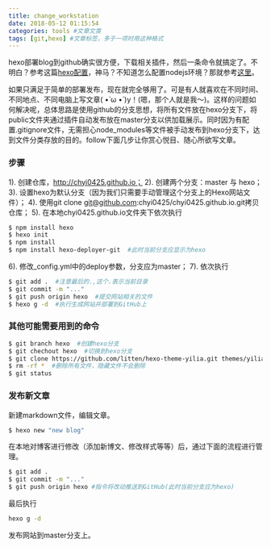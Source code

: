 ```yaml
---
title: change_workstation
date: 2018-05-12 01:15:54
categories: tools #文章文类
tags: [git,hexo] #文章标签，多于一项时用这种格式
---
```

hexo部署blog到github确实很方便，下载相关插件，然后一条命令就搞定了。不明白？参考这篇[hexo配置](http://chyi0425.github.io/2018/05/11/hello-world/)，神马？不知道怎么配置nodejs环境？那就参考[这里](http://jingyan.baidu.com/article/9113f81b01c4e72b3214c7d3.html)。

如果只满足于简单的部署发布，现在就完全够用了。可是有人就喜欢在不同时间、不同地点、不同电脑上写文章( •̀ ω •́ )y！(嗯，那个人就是我～)。这样的问题如何解决呢，总体思路是使用github的分支思想，将所有文件放在hexo分支下，将public文件夹通过插件自动发布放在master分支以供加载展示。同时因为有配置.gitignore文件，无需担心node_modules等文件被手动发布到hexo分支下，达到文件分类存放的目的。follow下面几步让你赏心悦目、随心所欲写文章。
<!-- more -->

### 步骤

1). 创建仓库，http://chyi0425.github.io；
2). 创建两个分支：master 与 hexo；
3). 设置hexo为默认分支（因为我们只需要手动管理这个分支上的Hexo网站文件）；
4). 使用git clone git@github.com:chyi0425/chyi0425.github.io.git拷贝仓库；
5). 在本地chyi0425.github.io文件夹下依次执行

``` bash
$ npm install hexo
$ hexo init
$ npm install
$ npm install hexo-deployer-git  #此时当前分支应显示为hexo
```
6). 修改_config.yml中的deploy参数，分支应为master；
7). 依次执行

``` bash
$ git add .  #注意最后的.,这个.表示当前目录
$ git commit -m "..." 
$ git push origin hexo  #提交网站相关的文件
$ hexo g -d  #执行生成网站并部署到GitHub上
```


### 其他可能需要用到的命令

``` bash
$ git branch hexo  #创建hexo分支
$ git chechout hexo  #切换到hexo分支
$ git clone https://github.com/litten/hexo-theme-yilia.git themes/yilia
$ rm -rf *  #删除所有文件，隐藏文件不会删除 
$ git status
```


### 发布新文章

新建markdown文件，编辑文章。

``` bash
$ hexo new "new blog"
```

在本地对博客进行修改（添加新博文、修改样式等等）后，通过下面的流程进行管理。

``` bash
$ git add .
$ git commit -m "..."
$ git push origin hexo #指令将改动推送到GitHub(此时当前分支应为hexo)
```

最后执行

``` bash
hexo g -d
```
发布网站到master分支上。